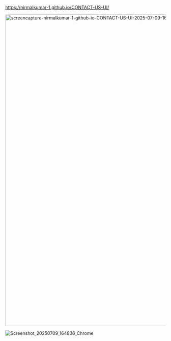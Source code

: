 https://nirmalkumar-1.github.io/CONTACT-US-UI/

<img width="1920" height="978" alt="screencapture-nirmalkumar-1-github-io-CONTACT-US-UI-2025-07-09-16_46_55" src="https://github.com/user-attachments/assets/cbed1d82-968a-4333-8132-b44b886c74fe" />

![Screenshot_20250709_164836_Chrome](https://github.com/user-attachments/assets/875d6c96-5dba-4a67-9849-3ba7182fcadb)
